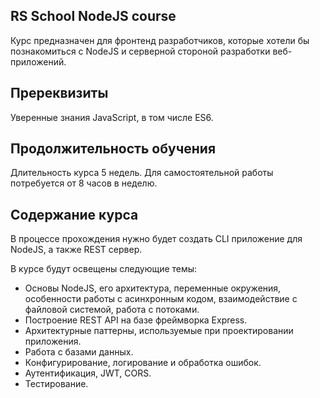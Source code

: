 ## RS School NodeJS course

Курс предназначен для фронтенд разработчиков, которые хотели бы познакомиться с NodeJS и серверной стороной разработки веб-приложений.

## Пререквизиты

Уверенные знания JavaScript, в том числе ES6.

## Продолжительность обучения

Длительность курса 5 недель. Для самостоятельной работы потребуется от 8 часов в неделю.

## Содержание курса

В процессе прохождения нужно будет создать CLI приложение для NodeJS, а также REST сервер.

В курсе будут освещены следующие темы:

- Основы NodeJS, его архитектура, переменные окружения, особенности работы с асинхронным кодом, взаимодействие с файловой системой, работа с потоками.
- Построение REST API на базе фреймворка Express.
- Архитектурные паттерны, используемые при проектировании приложения.
- Работа с базами данных.
- Конфигурирование, логирование и обработка ошибок.
- Аутентификация, JWT, CORS.
- Тестирование.
